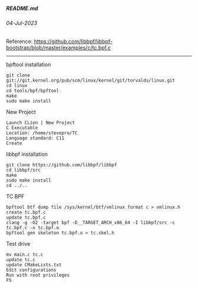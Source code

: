 ##### README.md
###### 04-Jul-2023
Reference: https://github.com/libbpf/libbpf-bootstrap/blob/master/examples/c/tc.bpf.c
<hr />

bpftool installation
```
git clone git://git.kernel.org/pub/scm/linux/kernel/git/torvalds/linux.git
cd linux
cd tools/bpf/bpftool
make
sudo make install
```
New Project
```
Launch CLion | New Project
C Executable
Location: /home/stevepro/TC
Language standard: C11
Create
```
libbpf installation
```
git clone https://github.com/libbpf/libbpf
cd libbpf/src
make
sudo make install
cd ../..
```
TC BPF
```
bpftool btf dump file /sys/kernel/btf/vmlinux format c > vmlinux.h
create tc.bpf.c
update tc.bpf.c
clang -g -O2 -target bpf -D__TARGET_ARCH_x86_64 -I libbpf/src -c tc.bpf.c -o tc.bpf.o
bpftool gen skeleton tc.bpf.o > tc.skel.h
```
Test drive
```
mv main.c tc.c
update tc.c
update CMakeLists.txt
Edit configurations
Run with root privileges
F5
```
